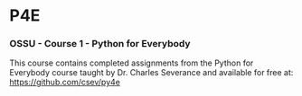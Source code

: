 # P4E
### OSSU - Course 1 - Python for Everybody
This course contains completed assignments from the Python for Everybody course taught by Dr. Charles Severance and available for free at:
https://github.com/csev/py4e
